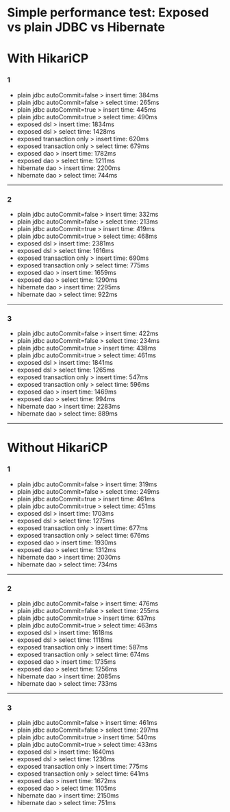 # Simple performance test: Exposed vs plain JDBC vs Hibernate

# With HikariCP
### 1
- plain jdbc autoCommit=false > insert time: 384ms
- plain jdbc autoCommit=false > select time: 265ms
- plain jdbc autoCommit=true > insert time: 445ms
- plain jdbc autoCommit=true > select time: 490ms
- exposed dsl > insert time: 1834ms
- exposed dsl > select time: 1428ms
- exposed transaction only > insert time: 620ms
- exposed transaction only > select time: 679ms
- exposed dao > insert time: 1782ms
- exposed dao > select time: 1211ms
- hibernate dao > insert time: 2200ms
- hibernate dao > select time: 744ms
___
### 2
- plain jdbc autoCommit=false > insert time: 332ms
- plain jdbc autoCommit=false > select time: 213ms
- plain jdbc autoCommit=true > insert time: 419ms
- plain jdbc autoCommit=true > select time: 468ms
- exposed dsl > insert time: 2381ms
- exposed dsl > select time: 1616ms
- exposed transaction only > insert time: 690ms
- exposed transaction only > select time: 775ms
- exposed dao > insert time: 1659ms
- exposed dao > select time: 1290ms
- hibernate dao > insert time: 2295ms
- hibernate dao > select time: 922ms
___
### 3
- plain jdbc autoCommit=false > insert time: 422ms
- plain jdbc autoCommit=false > select time: 234ms
- plain jdbc autoCommit=true > insert time: 438ms
- plain jdbc autoCommit=true > select time: 461ms
- exposed dsl > insert time: 1841ms
- exposed dsl > select time: 1265ms
- exposed transaction only > insert time: 547ms
- exposed transaction only > select time: 596ms
- exposed dao > insert time: 1469ms
- exposed dao > select time: 994ms
- hibernate dao > insert time: 2283ms
- hibernate dao > select time: 889ms
___
# Without HikariCP
### 1
- plain jdbc autoCommit=false > insert time: 319ms
- plain jdbc autoCommit=false > select time: 249ms
- plain jdbc autoCommit=true > insert time: 461ms
- plain jdbc autoCommit=true > select time: 451ms
- exposed dsl > insert time: 1703ms
- exposed dsl > select time: 1275ms
- exposed transaction only > insert time: 677ms
- exposed transaction only > select time: 676ms
- exposed dao > insert time: 1930ms
- exposed dao > select time: 1312ms
- hibernate dao > insert time: 2030ms
- hibernate dao > select time: 734ms
___
### 2
- plain jdbc autoCommit=false > insert time: 476ms
- plain jdbc autoCommit=false > select time: 255ms
- plain jdbc autoCommit=true > insert time: 637ms
- plain jdbc autoCommit=true > select time: 463ms
- exposed dsl > insert time: 1618ms
- exposed dsl > select time: 1118ms
- exposed transaction only > insert time: 587ms
- exposed transaction only > select time: 674ms
- exposed dao > insert time: 1735ms
- exposed dao > select time: 1256ms
- hibernate dao > insert time: 2085ms
- hibernate dao > select time: 733ms
___
### 3
- plain jdbc autoCommit=false > insert time: 461ms
- plain jdbc autoCommit=false > select time: 297ms
- plain jdbc autoCommit=true > insert time: 540ms
- plain jdbc autoCommit=true > select time: 433ms
- exposed dsl > insert time: 1640ms
- exposed dsl > select time: 1236ms
- exposed transaction only > insert time: 775ms
- exposed transaction only > select time: 641ms
- exposed dao > insert time: 1672ms
- exposed dao > select time: 1105ms
- hibernate dao > insert time: 2150ms
- hibernate dao > select time: 751ms
